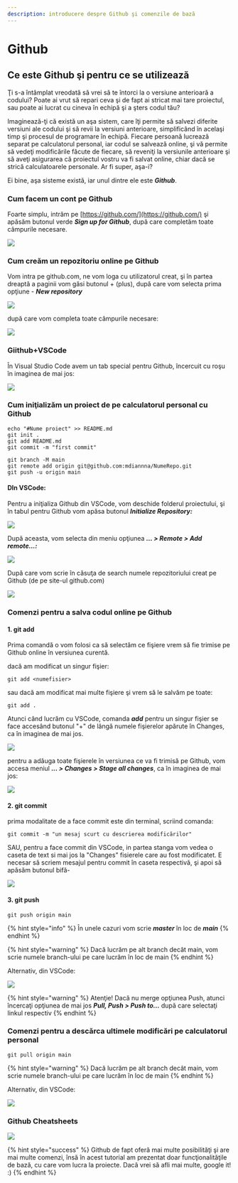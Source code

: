 ```yaml
---
description: introducere despre Github şi comenzile de bază
---
```


# Github

## Ce este Github şi pentru ce se utilizează

Ţi s-a întâmplat vreodată să vrei să te întorci la o versiune anterioară a codului? Poate ai vrut să repari ceva şi de fapt ai stricat mai tare proiectul, sau poate ai lucrat cu cineva în echipă şi a şters codul tău?

Imaginează-ţi că există un aşa sistem, care îţi permite să salvezi diferite versiuni ale codului şi să revii la versiuni anterioare, simplificând în acelaşi timp şi procesul de programare în echipă. Fiecare persoană lucrează separat pe calculatorul personal, iar codul se salvează online, şi vă permite să vedeţi modificările făcute de fiecare, să reveniţi la versiunile anterioare şi să aveţi asigurarea că proiectul vostru va fi salvat online, chiar dacă se strică calculatoarele personale. Ar fi super, aşa-i?

Ei bine, aşa sisteme există, iar unul dintre ele este _**Github**_.

### Cum facem un cont pe Github

Foarte simplu, intrăm pe [https://github.com/](https://github.com/) şi apăsăm butonul verde _**Sign up for Github**_, după care completăm toate câmpurile necesare.

![](../.gitbook/assets/screenshot-from-2021-08-06-10-23-32.png)

### Cum creăm un repozitoriu online pe Github

Vom intra pe github.com, ne vom loga cu utilizatorul creat, şi în partea dreaptă a paginii vom găsi butonul + \(plus\), după care vom selecta prima opţiune - _**New repository**_

![](../.gitbook/assets/screenshot-from-2021-08-06-10-44-07.png)

după care vom completa toate câmpurile necesare:

![](../.gitbook/assets/screenshot-from-2021-08-06-10-47-15.png)

### Giithub+VSCode

În Visual Studio Code avem un tab special pentru Github, încercuit cu roşu în imaginea de mai jos:

![](../.gitbook/assets/screenshot-from-2021-08-06-18-45-00_3.png)

### Cum iniţializăm un proiect de pe calculatorul personal cu Github

```
echo "#Nume proiect" >> README.md
git init .
git add README.md
git commit -m "first commit"

git branch -M main
git remote add origin git@github.com:mdiannna/NumeRepo.git
git push -u origin main
```

#### DIn VSCode:

Pentru a iniţializa Github din VSCode, vom deschide folderul proiectului, şi în tabul pentru Github vom apăsa butonul _**Initialize Repository:**_

![](../.gitbook/assets/screenshot-from-2021-08-07-10-42-42.png)

După aceasta, vom selecta din meniu opţiunea _**... &gt; Remote &gt; Add remote...:**_

![](../.gitbook/assets/screenshot-from-2021-08-06-18-51-13.png)

După care vom scrie în căsuţa de search numele repozitoriului creat pe Github \(de pe site-ul github.com\)

![](../.gitbook/assets/screenshot-from-2021-08-06-18-45-00.png)

### Comenzi pentru a salva codul online pe Github

#### 1. git add

Prima comandă o vom folosi ca să selectăm ce fişiere vrem să fie trimise pe Github online în versiunea curentă.

dacă am modificat un singur fişier:

```text
git add <numefisier>
```

sau dacă am modificat mai multe fişiere şi vrem să le salvăm pe toate:

```text
git add .
```

Atunci când lucrăm cu VSCode, comanda _**add**_ pentru un singur fişier se face accesând butonul "+" de lângă numele fişierelor apărute în Changes, ca în imaginea de mai jos.

![](../.gitbook/assets/screenshot-from-2021-08-06-19-32-33.png)

pentru a adăuga toate fişierele în versiunea ce va fi trimisă pe Github, vom accesa meniul _**... &gt; Changes &gt; Stage all changes**_, ca în imaginea de mai jos:

![](../.gitbook/assets/screenshot-from-2021-08-06-19-36-31.png)

#### 2. git commit

prima modalitate de a face commit este din terminal, scriind comanda:

```text
git commit -m "un mesaj scurt cu descrierea modificărilor"
```

SAU, pentru a face commit din VSCode, in partea stanga vom vedea o caseta de text si mai jos la "Changes" fisierele care au fost modificatet. E necesar să scriem mesajul pentru commit în caseta respectivă, şi apoi să apăsăm butonul bifă-

![](../.gitbook/assets/screenshot-from-2021-08-06-19-21-45.png)

#### 3. git push

```text
git push origin main
```

{% hint style="info" %}
În unele cazuri vom scrie _**master**_ în loc de _**main**_
{% endhint %}

{% hint style="warning" %}
Dacă lucrăm pe alt branch decât main, vom scrie numele branch-ului pe care lucrăm în loc de main
{% endhint %}

Alternativ, din VSCode:

![](../.gitbook/assets/screenshot-from-2021-08-06-19-26-40.png)

{% hint style="warning" %}
Atenţie! Dacă nu merge opţiunea Push, atunci încercaţi opţiunea de mai jos _**Pull, Push &gt; Push to...**_ după care selectaţi linkul respectiv
{% endhint %}

### Comenzi pentru a descărca ultimele modificări pe calculatorul personal

```text
git pull origin main
```

{% hint style="warning" %}
Dacă lucrăm pe alt branch decât main, vom scrie numele branch-ului pe care lucrăm în loc de main
{% endhint %}

Alternativ, din VSCode:

![](../.gitbook/assets/screenshot-from-2021-08-06-19-26-42.png)

### Github Cheatsheets

![](../.gitbook/assets/git_cheatsheet3.jpg)

{% hint style="success" %}
 Github de fapt oferă mai multe posibilităţi şi are mai multe comenzi, însă în acest tutorial am prezentat doar funcţionalităţile de bază, cu care vom lucra la proiecte. Dacă vrei să afli mai multe, google it! :\)
{% endhint %}



